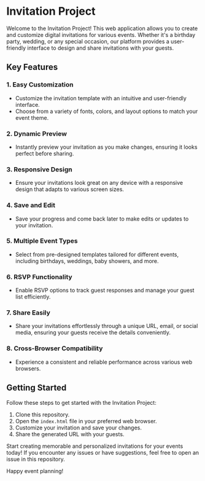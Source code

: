 # Invitation Project

Welcome to the Invitation Project! This web application allows you to create and customize digital invitations for various events. Whether it's a birthday party, wedding, or any special occasion, our platform provides a user-friendly interface to design and share invitations with your guests.

## Key Features

### 1. **Easy Customization**
   - Customize the invitation template with an intuitive and user-friendly interface.
   - Choose from a variety of fonts, colors, and layout options to match your event theme.

### 2. **Dynamic Preview**
   - Instantly preview your invitation as you make changes, ensuring it looks perfect before sharing.

### 3. **Responsive Design**
   - Ensure your invitations look great on any device with a responsive design that adapts to various screen sizes.

### 4. **Save and Edit**
   - Save your progress and come back later to make edits or updates to your invitation.

### 5. **Multiple Event Types**
   - Select from pre-designed templates tailored for different events, including birthdays, weddings, baby showers, and more.

### 6. **RSVP Functionality**
   - Enable RSVP options to track guest responses and manage your guest list efficiently.

### 7. **Share Easily**
   - Share your invitations effortlessly through a unique URL, email, or social media, ensuring your guests receive the details conveniently.

### 8. **Cross-Browser Compatibility**
   - Experience a consistent and reliable performance across various web browsers.

## Getting Started

Follow these steps to get started with the Invitation Project:
1. Clone this repository.
2. Open the `index.html` file in your preferred web browser.
3. Customize your invitation and save your changes.
4. Share the generated URL with your guests.

Start creating memorable and personalized invitations for your events today! If you encounter any issues or have suggestions, feel free to open an issue in this repository.

Happy event planning!
